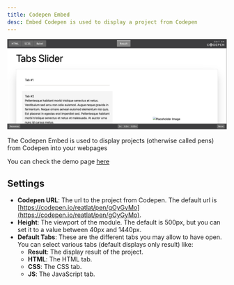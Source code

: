 ```yaml
---
title: Codepen Embed
desc: Embed Codepen is used to display a project from Codepen
---
```


<img src="./codepen-embed.jpeg" alt="Screenshot how Codepen Embed module looks" />

The Codepen Embed is used to display projects
(otherwise called pens) from Codepen into your webpages

You can check the demo page [here](https://143910617.hs-sites-eu1.com/module-codepen-embed)

## Settings

- **Codepen URL**: The url to the project from Codepen. The default url is [https://codepen.io/reatlat/pen/gOyGyMo](https://codepen.io/reatlat/pen/gOyGyMo).
- **Height**: The viewport of the module. The default is 500px, but you can set it to a value between 40px and 1440px.
- **Default Tabs**: These are the different tabs you may allow to have open. You can select various tabs (default displays only result) like:
  - **Result**: The display result of the project.
  - **HTML**: The HTML tab.
  - **CSS**: The CSS tab.
  - **JS**: The JavaScript tab.
